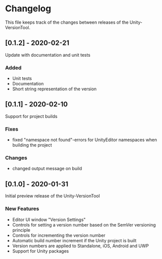 # Changelog

This file keeps track of the changes between releases of the Unity-VersionTool.

## [0.1.2] - 2020-02-21
Update with documentation and unit tests

### Added
- Unit tests
- Documentation
- Short string representation of the version

## [0.1.1] - 2020-02-10
Support for project builds

### Fixes
- fixed "namespace not found"-errors for UnityEditor namespaces when building the project
 
### Changes
- changed output message on build

## [0.1.0] - 2020-01-31
Initial preview release of the Unity-VersionTool
### New Features
- Editor UI window "Version Settings"
- Controls for setting a version number based on the SemVer versioning principle
- Controls for incrementing the version number
- Automatic build number increment if the Unity project is built
- Version numbers are applied to Standalone, iOS, Android and UWP
- Support for Unity packages
